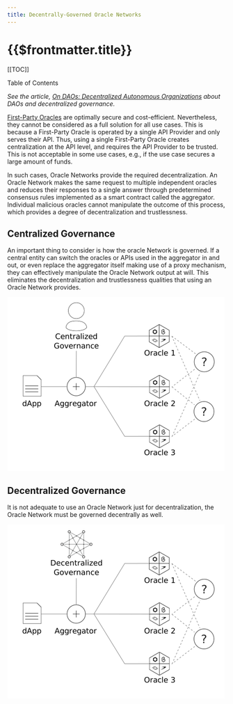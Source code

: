 ```yaml
---
title: Decentrally-Governed Oracle Networks
---
```


# {{$frontmatter.title}}

[[TOC]]

<Version selectedVersion="next" />

<div class="toc-label">Table of Contents</div>

*See the article, [On DAOs: Decentralized Autonomous Organizations](https://medium.com/api3/on-daos-decentralized-autonomous-organizations-84c00abb89bc) about DAOs and decentralized governance.*

[First-Party Oracles](./first-party-oracles.html) are optimally secure and cost-efficient.
Nevertheless, they cannot be considered as a full solution for all use cases.
This is because a First-Party Oracle is operated by a single API Provider and only serves their API.
Thus, using a single First-Party Oracle creates centralization at the API level, and requires the API Provider to be trusted. This is not acceptable in some use cases, e.g., if the use case secures a large amount of funds.

In such cases, Oracle Networks provide the required decentralization. An Oracle Network makes the same request to multiple independent oracles and reduces their responses to a single answer through predetermined consensus rules implemented as a smart contract called the aggregator.
Individual malicious oracles cannot manipulate the outcome of this process, which provides a degree of decentralization and trustlessness.

## Centralized Governance

An important thing to consider is how the oracle Network is governed. If a central entity can switch the oracles or APIs used in the aggregator in and out, or even replace the aggregator itself making use of a proxy mechanism, they can effectively manipulate the Oracle Network output at will. This eliminates the decentralization and trustlessness qualities that using an Oracle Network provides.

![central-governance.png](../figures/central-governance.png)

## Decentralized Governance

It is not adequate to use an Oracle Network just for decentralization, the Oracle Network must be governed decentrally as well.

![../figures/decentral-governance.png](../figures/decentral-governance.png)


